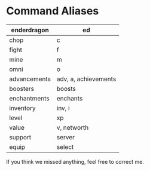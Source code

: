 # Command Aliases

| enderdragon  | ed                   |
| ------------ | -------------------- |
| chop         | c                    |
| fight        | f                    |
| mine         | m                    |
| omni         | o                    |
| advancements | adv, a, achievements |
| boosters     | boosts               |
| enchantments | enchants             |
| inventory    | inv, i               |
| level        | xp                   |
| value        | v, networth          |
| support      | server               |
| equip        | select               |

If you think we missed anything, feel free to correct me.
